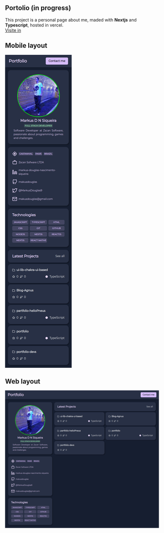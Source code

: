 ## Portolio (in progress)
This project is a personal page about me, maded with __Nextjs__ and __Typescript__, hosted in vercel.  
[Visite in](https://portfolio-2022-jet.vercel.app/)

## Mobile layout
![Mobile layout](https://github.com/makusdouglas/Portfolio-2022/blob/main/.github/images/mobile-layout.png)
## Web layout
![Mobile layout](https://github.com/makusdouglas/Portfolio-2022/blob/main/.github/images/web-layout.png)
